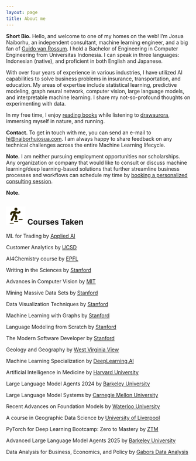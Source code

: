 ```yaml
---
layout: page
title: About me 
---
```



<b><bold>Short Bio.</bold></b> Hello, and welcome to one of my homes on the web! I’m Josua Naiborhu, an independent consultant, machine learning engineer, and a big fan of [Guido van Rossum](https://en.wikipedia.org/wiki/Guido_van_Rossum). I hold a Bachelor of Engineering in Computer Engineering from Universitas Indonesia. I can speak in three languages: Indonesian (native), and proficient in both English and Japanese.

With over four years of experience in various industries, I have utilized AI capabilities to solve business problems in insurance, transportation, and education. My areas of expertise include statistical learning, predictive modeling, graph neural network, computer vision, large language models, and interpretable machine learning. I share my not-so-profound thoughts on experimenting with data.

In my free time, I enjoy [reading books](https://www.goodreads.com/user/show/125884887-josua-naiborhu) while listening to [drawaurora](https://www.drawaurora.com/), immersing myself in nature, and running.


<b><bold>Contact.</bold></b> To get in touch with me, you can send an e-mail to <hi@naiborhujosua.com>. I am always happy to share feedback on any technical challenges across the entire Machine Learning lifecycle.


<b><bold>Note.</bold></b> I am neither pursuing employment opportunities nor scholarships. Any organization or company that would like to consult or discuss machine learning/deep learning-based solutions that further streamline business processes and workflows can schedule my time by [booking a personalized consulting session](https://calendly.com/naiborhujosua/60min?month=2024-05).

<b><bold>Note.</bold></b>

## <img src="/assets/img/career.png" height="50px"> Courses Taken
<p>ML for Trading by <a href="https://ml4trading.io/"> Applied AI</a></p>
<p>Customer Analytics by <a href="https://kennethcwilbur.github.io/mgt100/"> UCSD</a></p>
<p>AI4Chemistry course by <a href="https://schwallergroup.github.io/ai4chem_course/"> EPFL</a></p>
<p> Writing in the Sciences by <a href="https://www.coursera.org/learn/sciwrite"> Stanford </a></p>
<p> Advances in Computer Vision by <a href="https://advances-in-vision.github.io/"> MIT </a></p>
<p>
 
Mining Massive Data Sets by <a href="https://web.stanford.edu/class/cs246/"> Stanford</a></p>
<p> Data Visualization Techniques  by <a href="https://magrawala.github.io/cs448b-fa24/"> Stanford</a></p>
<p>Machine Learning with Graphs by <a href="https://web.stanford.edu/class/cs224w/">Stanford </a></p>
<p> Language Modeling from Scratch by <a href="https://stanford-cs336.github.io/spring2025/"> Stanford </a></p>
 <p> The Modern Software Developer by <a href="https://themodernsoftware.dev"> Stanford </a></p>
<p>
<p> Geology and Geography by <a href="https://wvview.org/courses.html"> West Virginia View</a></p>
<p>  Machine Learning Specialization by <a href="https://www.coursera.org/specializations/machine-learning-introduction?utm_medium=sem&utm_source=gg&utm_campaign=b2c_apac_machine-learning-introduction_deeplearning-ai_ftcof_specializations_cx_dr_bau_gg_sem_pr_s2_all_m_hyb_24-07_x&campaignid=21517156763&adgroupid=166384451658&device=c&keyword=machine%20learning%20with%20andrew%20ng&matchtype=p&network=g&devicemodel=&creativeid=707443146925&assetgroupid=&targetid=kwd-1435568507278&extensionid=&placement=&gad_source=1&gad_campaignid=21517156763&gbraid=0AAAAADdKX6a9PUsymObxBs4dUV0AV07Z-&gclid=Cj0KCQjw_8rBBhCFARIsAJrc9yCdFnYl2VvJOEybsPyfL2ATnlPQ_kvZ2o9uCo063djyM9tJw3Lh3wYaAlneEALw_wcB"> DeepLearning.AI</a></p>
<p>
Artificial Intelligence in Medicine by <a href="https://zitniklab.hms.harvard.edu/AIM2/"> Harvard University</a></p>
<p> Large Language Model Agents 2024 by <a href="https://rdi.berkeley.edu/llm-agents/f24"> Barkeley University</a></p>
<p>  Large Language Model Systems by <a href="https://llmsystem.github.io/llmsystem2025spring/"> Carnegie Mellon University</a></p>
<p>  Recent Advances on Foundation Models by <a href="https://cs.uwaterloo.ca/~wenhuche/teaching/cs886/"> Waterloo University</a></p>
<p>  A course in Geographic Data Science by <a href="https://pietrostefani.github.io/gds/"> University of Liverpool</a></p>
<p>
PyTorch for Deep Learning Bootcamp: Zero to Mastery by <a href="https://www.learnpytorch.io/"> ZTM</a></p>
<p>  Advanced Large Language Model Agents 2025 by <a href="https://llmagents-learning.org/sp25"> Barkeley University</a></p>
<p>
Data Analysis for Business, Economics, and Policy by <a href="https://gabors-data-analysis.com/"> Gabors Data Analysis</a></p>











